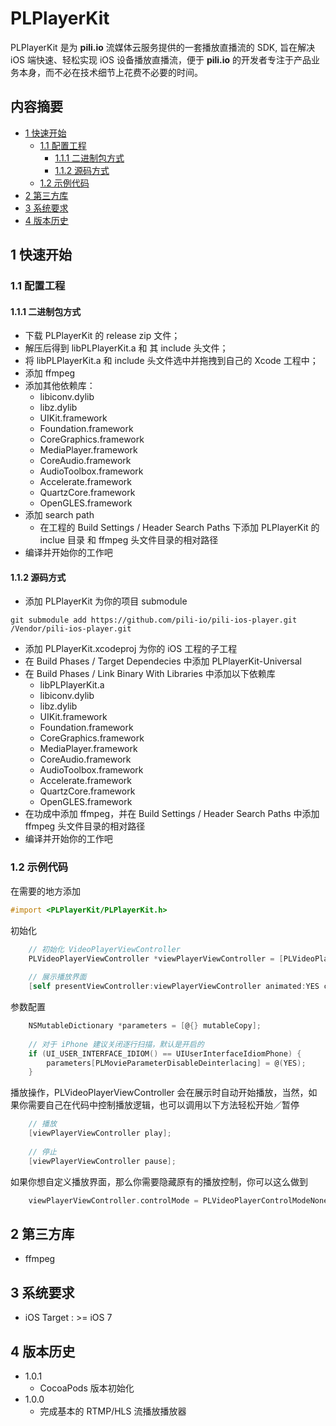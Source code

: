 # PLPlayerKit

PLPlayerKit 是为 **pili.io** 流媒体云服务提供的一套播放直播流的 SDK, 旨在解决 iOS 端快速、轻松实现 iOS 设备播放直播流，便于 **pili.io** 的开发者专注于产品业务本身，而不必在技术细节上花费不必要的时间。


## 内容摘要

- [1 快速开始](#1-快速开始)
	- [1.1 配置工程](#1.1-配置工程)
		- [1.1.1 二进制包方式](#1.1.1-二进制包方式)
		- [1.1.2 源码方式](#1.1.2-源码方式)
	- [1.2 示例代码](#1.2-示例代码)
- [2 第三方库](#2-第三方库)
- [3 系统要求](#3-系统要求)
- [4 版本历史](#4-版本历史)

## 1 快速开始

### 1.1 配置工程
#### 1.1.1 二进制包方式

- 下载 PLPlayerKit 的 release zip 文件；
- 解压后得到 libPLPlayerKit.a 和 其 include 头文件；
- 将 libPLPlayerKit.a 和 include 头文件选中并拖拽到自己的 Xcode 工程中；
- 添加 ffmpeg
- 添加其他依赖库：
	- libiconv.dylib 
	- libz.dylib
	- UIKit.framework
	- Foundation.framework
	- CoreGraphics.framework
	- MediaPlayer.framework
	- CoreAudio.framework
	- AudioToolbox.framework
	- Accelerate.framework
	- QuartzCore.framework
	- OpenGLES.framework
- 添加 search path
	- 在工程的 Build Settings / Header Search Paths 下添加 PLPlayerKit 的 inclue 目录 和 ffmpeg 头文件目录的相对路径
- 编译并开始你的工作吧

#### 1.1.2 源码方式

- 添加 PLPlayerKit 为你的项目 submodule

```shell
git submodule add https://github.com/pili-io/pili-ios-player.git /Vendor/pili-ios-player.git
``` 
	
- 添加 PLPlayerKit.xcodeproj 为你的 iOS 工程的子工程
- 在 Build Phases / Target Dependecies 中添加 PLPlayerKit-Universal
- 在 Build Phases / Link Binary With Libraries 中添加以下依赖库
	- libPLPlayerKit.a
	- libiconv.dylib 
	- libz.dylib
	- UIKit.framework
	- Foundation.framework
	- CoreGraphics.framework
	- MediaPlayer.framework
	- CoreAudio.framework
	- AudioToolbox.framework
	- Accelerate.framework
	- QuartzCore.framework
	- OpenGLES.framework
- 在功成中添加 ffmpeg，并在 Build Settings / Header Search Paths 中添加 ffmpeg 头文件目录的相对路径
- 编译并开始你的工作吧

### 1.2 示例代码

在需要的地方添加

```Objective-C
#import <PLPlayerKit/PLPlayerKit.h>
```

初始化

```Objective-C
	// 初始化 VideoPlayerViewController
	PLVideoPlayerViewController *viewPlayerViewController = [PLVideoPlayerViewController videoPlayerViewControllerWithContentURL:url parameters:parameters];
	
	// 展示播放界面
	[self presentViewController:viewPlayerViewController animated:YES completion:nil];
```

参数配置

```Objective-C
	NSMutableDictionary *parameters = [@{} mutableCopy];
	
	// 对于 iPhone 建议关闭逐行扫描，默认是开启的
	if (UI_USER_INTERFACE_IDIOM() == UIUserInterfaceIdiomPhone) {
		parameters[PLMovieParameterDisableDeinterlacing] = @(YES);
	}
```

播放操作，PLVideoPlayerViewController 会在展示时自动开始播放，当然，如果你需要自己在代码中控制播放逻辑，也可以调用以下方法轻松开始／暂停
```Objective-C
	// 播放
	[viewPlayerViewController play];
	
	// 停止
	[viewPlayerViewController pause];
```

如果你想自定义播放界面，那么你需要隐藏原有的播放控制，你可以这么做到

```Objective-C
	viewPlayerViewController.controlMode = PLVideoPlayerControlModeNone;
```

## 2 第三方库

- ffmpeg

## 3 系统要求

- iOS Target : >= iOS 7

## 4 版本历史
- 1.0.1
	- CocoaPods 版本初始化
- 1.0.0
	- 完成基本的 RTMP/HLS 流播放播放器